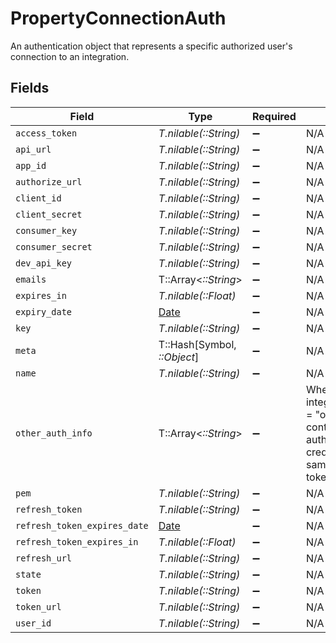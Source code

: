 # PropertyConnectionAuth

An authentication object that represents a specific authorized user's connection to an integration.


## Fields

| Field                                                                                                                     | Type                                                                                                                      | Required                                                                                                                  | Description                                                                                                               |
| ------------------------------------------------------------------------------------------------------------------------- | ------------------------------------------------------------------------------------------------------------------------- | ------------------------------------------------------------------------------------------------------------------------- | ------------------------------------------------------------------------------------------------------------------------- |
| `access_token`                                                                                                            | *T.nilable(::String)*                                                                                                     | :heavy_minus_sign:                                                                                                        | N/A                                                                                                                       |
| `api_url`                                                                                                                 | *T.nilable(::String)*                                                                                                     | :heavy_minus_sign:                                                                                                        | N/A                                                                                                                       |
| `app_id`                                                                                                                  | *T.nilable(::String)*                                                                                                     | :heavy_minus_sign:                                                                                                        | N/A                                                                                                                       |
| `authorize_url`                                                                                                           | *T.nilable(::String)*                                                                                                     | :heavy_minus_sign:                                                                                                        | N/A                                                                                                                       |
| `client_id`                                                                                                               | *T.nilable(::String)*                                                                                                     | :heavy_minus_sign:                                                                                                        | N/A                                                                                                                       |
| `client_secret`                                                                                                           | *T.nilable(::String)*                                                                                                     | :heavy_minus_sign:                                                                                                        | N/A                                                                                                                       |
| `consumer_key`                                                                                                            | *T.nilable(::String)*                                                                                                     | :heavy_minus_sign:                                                                                                        | N/A                                                                                                                       |
| `consumer_secret`                                                                                                         | *T.nilable(::String)*                                                                                                     | :heavy_minus_sign:                                                                                                        | N/A                                                                                                                       |
| `dev_api_key`                                                                                                             | *T.nilable(::String)*                                                                                                     | :heavy_minus_sign:                                                                                                        | N/A                                                                                                                       |
| `emails`                                                                                                                  | T::Array<*::String*>                                                                                                      | :heavy_minus_sign:                                                                                                        | N/A                                                                                                                       |
| `expires_in`                                                                                                              | *T.nilable(::Float)*                                                                                                      | :heavy_minus_sign:                                                                                                        | N/A                                                                                                                       |
| `expiry_date`                                                                                                             | [Date](https://ruby-doc.org/stdlib-2.6.1/libdoc/date/rdoc/Date.html)                                                      | :heavy_minus_sign:                                                                                                        | N/A                                                                                                                       |
| `key`                                                                                                                     | *T.nilable(::String)*                                                                                                     | :heavy_minus_sign:                                                                                                        | N/A                                                                                                                       |
| `meta`                                                                                                                    | T::Hash[Symbol, *::Object*]                                                                                               | :heavy_minus_sign:                                                                                                        | N/A                                                                                                                       |
| `name`                                                                                                                    | *T.nilable(::String)*                                                                                                     | :heavy_minus_sign:                                                                                                        | N/A                                                                                                                       |
| `other_auth_info`                                                                                                         | T::Array<*::String*>                                                                                                      | :heavy_minus_sign:                                                                                                        | When integration.auth_type = "other", this field contains the authentication credentials in the same order as token_names |
| `pem`                                                                                                                     | *T.nilable(::String)*                                                                                                     | :heavy_minus_sign:                                                                                                        | N/A                                                                                                                       |
| `refresh_token`                                                                                                           | *T.nilable(::String)*                                                                                                     | :heavy_minus_sign:                                                                                                        | N/A                                                                                                                       |
| `refresh_token_expires_date`                                                                                              | [Date](https://ruby-doc.org/stdlib-2.6.1/libdoc/date/rdoc/Date.html)                                                      | :heavy_minus_sign:                                                                                                        | N/A                                                                                                                       |
| `refresh_token_expires_in`                                                                                                | *T.nilable(::Float)*                                                                                                      | :heavy_minus_sign:                                                                                                        | N/A                                                                                                                       |
| `refresh_url`                                                                                                             | *T.nilable(::String)*                                                                                                     | :heavy_minus_sign:                                                                                                        | N/A                                                                                                                       |
| `state`                                                                                                                   | *T.nilable(::String)*                                                                                                     | :heavy_minus_sign:                                                                                                        | N/A                                                                                                                       |
| `token`                                                                                                                   | *T.nilable(::String)*                                                                                                     | :heavy_minus_sign:                                                                                                        | N/A                                                                                                                       |
| `token_url`                                                                                                               | *T.nilable(::String)*                                                                                                     | :heavy_minus_sign:                                                                                                        | N/A                                                                                                                       |
| `user_id`                                                                                                                 | *T.nilable(::String)*                                                                                                     | :heavy_minus_sign:                                                                                                        | N/A                                                                                                                       |